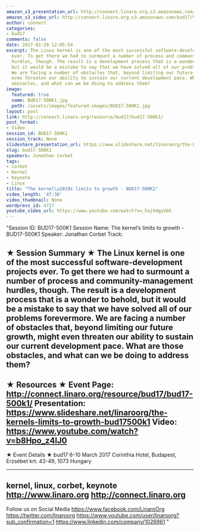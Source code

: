 ```yaml
---
amazon_s3_presentation_url: http://connect.linaro.org.s3.amazonaws.com/bud17/Presentations/BUD17-500K1-Corbet-maint.pdf
amazon_s3_video_url: http://connect.linaro.org.s3.amazonaws.com/bud17/Videos/Friday/BUD17-500K1The%20kernels%20limits%20to%20growth%20-%20Jonathan%20Corbet%20from%20LWN%20-%20BUD17-500K1.mp4
author: connect
categories:
- bud17
comments: false
date: 2017-02-28 12:05:54
excerpt: The Linux kernel is one of the most successful software-development projects
  ever. To get there we had to surmount a number of process and community-management
  hurdles, though. The result is a development process that is a wonder to behold,
  but it would be a mistake to say that we have solved all of our problems forevermore.
  We are facing a number of obstacles that, beyond limiting our future growth, might
  even threaten our ability to sustain our current development pace. What are those
  obstacles, and what can we be doing to address them?
image:
  featured: true
  name: BUD17-500K1.jpg
  path: /assets/images/featured-images/BUD17-500K1.jpg
layout: post
link: http://connect.linaro.org/resource/bud17/bud17-500k1/
post_format:
- Video
session_id: BUD17-500K1
session_track: None
slideshare_presentation_url: https://www.slideshare.net/linaroorg/the-kernels-limits-to-growth-bud17500k1
slug: bud17-500k1
speakers: Jonathan Corbet
tags:
- corbet
- Kernel
- Keynote
- Linux
title: "The kernel\u2019s limits to growth - BUD17-500K1"
video_length: '47:36'
video_thumbnail: None
wordpress_id: 4717
youtube_video_url: https://www.youtube.com/watch?v=_hajkHgyVbk
---
```


"Session ID: BUD17-500K1
Session Name: The kernel’s limits to growth - BUD17-500K1
Speaker: Jonathan Corbet
Track: 


★ Session Summary ★
The Linux kernel is one of the most successful software-development projects ever. To get there we had to surmount a number of process and community-management hurdles, though. The result is a development process that is a wonder to behold, but it would be a mistake to say that we have solved all of our problems forevermore. We are facing a number of obstacles that, beyond limiting our future growth, might even threaten our ability to sustain our current development pace. What are those obstacles, and what can we be doing to address them?
---------------------------------------------------
★ Resources ★
Event Page: http://connect.linaro.org/resource/bud17/bud17-500k1/
Presentation: https://www.slideshare.net/linaroorg/the-kernels-limits-to-growth-bud17500k1
Video: https://www.youtube.com/watch?v=b8Hpo_z4lJ0
 ---------------------------------------------------

★ Event Details ★
bud17
6-10 March 2017
Corinthia Hotel, Budapest,
Erzsébet krt. 43-49,
1073 Hungary

---------------------------------------------------
kernel, linux, corbet, keynote
http://www.linaro.org
http://connect.linaro.org
---------------------------------------------------
Follow us on Social Media
https://www.facebook.com/LinaroOrg
https://twitter.com/linaroorg
https://www.youtube.com/user/linaroorg?sub_confirmation=1
https://www.linkedin.com/company/1026961
"